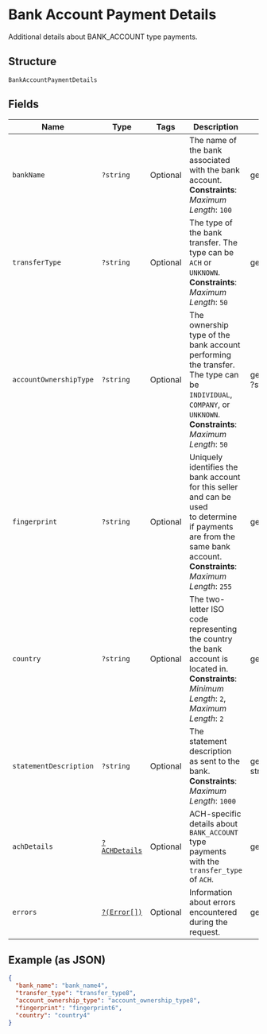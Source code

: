 
# Bank Account Payment Details

Additional details about BANK_ACCOUNT type payments.

## Structure

`BankAccountPaymentDetails`

## Fields

| Name | Type | Tags | Description | Getter | Setter |
|  --- | --- | --- | --- | --- | --- |
| `bankName` | `?string` | Optional | The name of the bank associated with the bank account.<br>**Constraints**: *Maximum Length*: `100` | getBankName(): ?string | setBankName(?string bankName): void |
| `transferType` | `?string` | Optional | The type of the bank transfer. The type can be `ACH` or `UNKNOWN`.<br>**Constraints**: *Maximum Length*: `50` | getTransferType(): ?string | setTransferType(?string transferType): void |
| `accountOwnershipType` | `?string` | Optional | The ownership type of the bank account performing the transfer.<br>The type can be `INDIVIDUAL`, `COMPANY`, or `UNKNOWN`.<br>**Constraints**: *Maximum Length*: `50` | getAccountOwnershipType(): ?string | setAccountOwnershipType(?string accountOwnershipType): void |
| `fingerprint` | `?string` | Optional | Uniquely identifies the bank account for this seller and can be used<br>to determine if payments are from the same bank account.<br>**Constraints**: *Maximum Length*: `255` | getFingerprint(): ?string | setFingerprint(?string fingerprint): void |
| `country` | `?string` | Optional | The two-letter ISO code representing the country the bank account is located in.<br>**Constraints**: *Minimum Length*: `2`, *Maximum Length*: `2` | getCountry(): ?string | setCountry(?string country): void |
| `statementDescription` | `?string` | Optional | The statement description as sent to the bank.<br>**Constraints**: *Maximum Length*: `1000` | getStatementDescription(): ?string | setStatementDescription(?string statementDescription): void |
| `achDetails` | [`?ACHDetails`](../../doc/models/ach-details.md) | Optional | ACH-specific details about `BANK_ACCOUNT` type payments with the `transfer_type` of `ACH`. | getAchDetails(): ?ACHDetails | setAchDetails(?ACHDetails achDetails): void |
| `errors` | [`?(Error[])`](../../doc/models/error.md) | Optional | Information about errors encountered during the request. | getErrors(): ?array | setErrors(?array errors): void |

## Example (as JSON)

```json
{
  "bank_name": "bank_name4",
  "transfer_type": "transfer_type8",
  "account_ownership_type": "account_ownership_type8",
  "fingerprint": "fingerprint6",
  "country": "country4"
}
```

